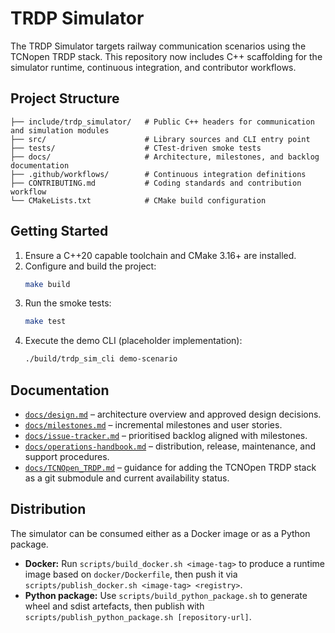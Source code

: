 # TRDP Simulator

The TRDP Simulator targets railway communication scenarios using the
TCNopen TRDP stack. This repository now includes C++ scaffolding for the
simulator runtime, continuous integration, and contributor workflows.

## Project Structure

```
├── include/trdp_simulator/   # Public C++ headers for communication and simulation modules
├── src/                      # Library sources and CLI entry point
├── tests/                    # CTest-driven smoke tests
├── docs/                     # Architecture, milestones, and backlog documentation
├── .github/workflows/        # Continuous integration definitions
├── CONTRIBUTING.md           # Coding standards and contribution workflow
└── CMakeLists.txt            # CMake build configuration
```

## Getting Started

1. Ensure a C++20 capable toolchain and CMake 3.16+ are installed.
2. Configure and build the project:
   ```bash
   make build
   ```
3. Run the smoke tests:
   ```bash
   make test
   ```
4. Execute the demo CLI (placeholder implementation):
   ```bash
   ./build/trdp_sim_cli demo-scenario
   ```

## Documentation

- [`docs/design.md`](docs/design.md) – architecture overview and approved
  design decisions.
- [`docs/milestones.md`](docs/milestones.md) – incremental milestones and
  user stories.
- [`docs/issue-tracker.md`](docs/issue-tracker.md) – prioritised backlog
  aligned with milestones.
- [`docs/operations-handbook.md`](docs/operations-handbook.md) – distribution,
  release, maintenance, and support procedures.
- [`docs/TCNOpen_TRDP.md`](docs/TCNOpen_TRDP.md) – guidance for adding the
  TCNOpen TRDP stack as a git submodule and current availability status.

## Distribution

The simulator can be consumed either as a Docker image or as a Python package.

- **Docker:** Run `scripts/build_docker.sh <image-tag>` to produce a runtime image based on
  `docker/Dockerfile`, then push it via `scripts/publish_docker.sh <image-tag> <registry>`.
- **Python package:** Use `scripts/build_python_package.sh` to generate wheel and sdist artefacts,
  then publish with `scripts/publish_python_package.sh [repository-url]`.
